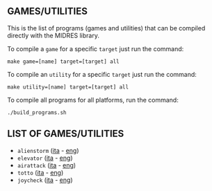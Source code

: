 ## GAMES/UTILITIES

This is the list of programs (games and utilities) that can be compiled directly with the MIDRES library. 

To compile a `game` for a specific `target` just run the command:

    make game=[name] target=[target] all

To compile an `utility` for a specific `target` just run the command:

    make utility=[name] target=[target] all

To compile all programs for all platforms, run the command:

    ./build_programs.sh

## LIST OF GAMES/UTILITIES

- `alienstorm` ([ita](https://retroprogramming.iwashere.eu/it:alienstorm) - [eng](https://retroprogramming.iwashere.eu/alienstorm))
- `elevator` ([ita](https://retroprogramming.iwashere.eu/it:elevator) - [eng](https://retroprogramming.iwashere.eu/elevator))
- `airattack` ([ita](https://retroprogramming.iwashere.eu/it:airattack) - [eng](https://retroprogramming.iwashere.eu/airattack))
- `totto` ([ita](https://retroprogramming.iwashere.eu/it:totto) - [eng](https://retroprogramming.iwashere.eu/totto))
- `joycheck` ([ita](https://retroprogramming.iwashere.eu/it:joycheck) - [eng](https://retroprogramming.iwashere.eu/joycheck))

